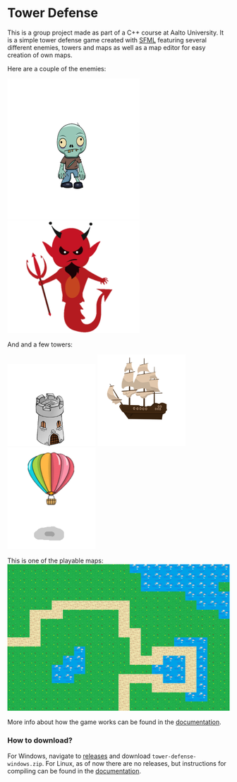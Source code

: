 # Tower Defense
This is a group project made as part of a C++ course at Aalto University. It is a simple tower defense game created with [SFML](https://www.sfml-dev.org/) featuring several different enemies, towers and maps as well as a map editor for easy creation of own maps.


Here are a couple of the enemies:

<img src="https://github.com/MartinTaTTe/tower-defense/blob/master/src/textures/enemies/zombie.png" alt="Zombie" width="300"/>
<img src="https://github.com/MartinTaTTe/tower-defense/blob/master/src/textures/enemies/demon.png" alt="Demon" width="300"/>

And and a few towers:

<img src="https://github.com/MartinTaTTe/tower-defense/blob/master/src/textures/towers/tower.png" alt="Basic tower" width="200"/>
<img src="https://github.com/MartinTaTTe/tower-defense/blob/master/src/textures/towers/ship.png" alt="Ship" width="200"/>
<img src="https://github.com/MartinTaTTe/tower-defense/blob/master/src/textures/towers/balloon.png" alt="Balloon" width="200"/>

This is one of the playable maps:
![ ](https://github.com/MartinTaTTe/tower-defense/blob/master/src/textures/maps/basic.png "Basic map")

More info about how the game works can be found in the [documentation](./doc/C++_documentation.pdf).

### How to download?
For Windows, navigate to [releases](https://github.com/MartinTaTTe/tower-defense/releases) and download `tower-defense-windows.zip`.
For Linux, as of now there are no releases, but instructions for compiling can be found in the [documentation](./doc/C++_documentation.pdf).